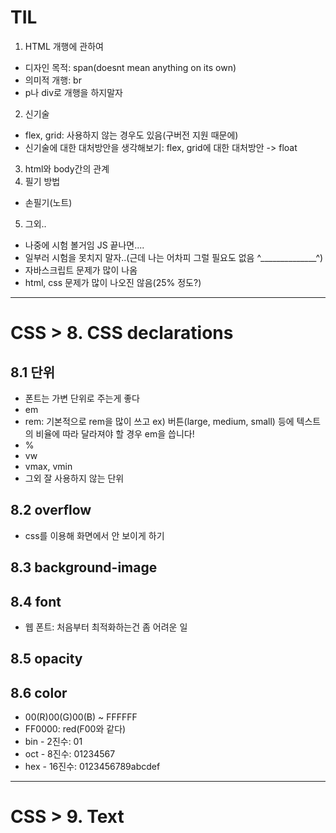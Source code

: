 # TIL
1. HTML 개행에 관하여
* 디자인 목적: span(doesnt mean anything on its own)
* 의미적 개행: br
* p나 div로 개행을 하지말자
2. 신기술
* flex, grid: 사용하지 않는 경우도 있음(구버전 지원 때문에)
* 신기술에 대한 대처방안을 생각해보기: flex, grid에 대한 대처방안 -> float
3. html와 body간의 관계
4. 필기 방법
* 손필기(노트)
5. 그외..
* 나중에 시험 볼거임 JS 끝나면....
* 일부러 시험을 못치지 말자..(근데 나는 어차피 그럴 필요도 없음 ^______________^)
* 자바스크립트 문제가 많이 나옴
* html, css 문제가 많이 나오진 않음(25% 정도?)
---
# CSS > 8. CSS declarations
## 8.1 단위
* 폰트는 가변 단위로 주는게 좋다
* em
* rem: 기본적으로 rem을 많이 쓰고 ex) 버튼(large, medium, small) 등에 텍스트의 비율에 따라 달라져야 할 경우 em을 씁니다!
* %
* vw
* vmax, vmin
* 그외 잘 사용하지 않는 단위
## 8.2 overflow
* css를 이용해 화면에서 안 보이게 하기
## 8.3 background-image
## 8.4 font
* 웹 폰트: 처음부터 최적화하는건 좀 어려운 일
## 8.5 opacity
## 8.6 color
* 00(R)00(G)00(B) ~ FFFFFF
* FF0000: red(F00와 같다)
* bin - 2진수: 01
* oct - 8진수: 01234567
* hex - 16진수: 0123456789abcdef
---
# CSS > 9. Text
